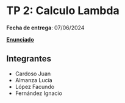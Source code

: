 # TP 2: Calculo Lambda
**Fecha de entrega**: 07/06/2024

**[Enunciado](https://www.paradigmas.ar/assets/pdf/TP2-1c2024.pdf)**

## Integrantes
* Cardoso Juan
* Almanza Lucía
* López Facundo
* Fernández Ignacio


